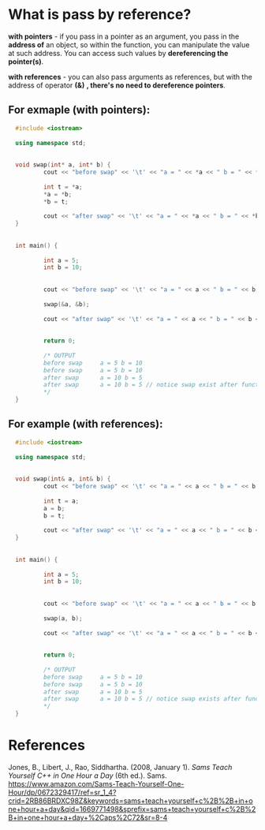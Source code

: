 # What is pass by reference? 

**with pointers** - if you pass in a pointer as an argument, you pass in the **address of** an object, so within the function, you
can manipulate the value at such address. You can access such values by **dereferencing the pointer(s)**. 

**with references** - you can also pass arguments as references, but with the address of operator **(&)**  **, there's no need to dereference pointers**. 

## For exmaple (with pointers): 
```cpp 
  #include <iostream>
  
  using namespace std;
  
  
  void swap(int* a, int* b) {
          cout << "before swap" << '\t' << "a = " << *a << " b = " << *b << endl;
  
          int t = *a;
          *a = *b;
          *b = t;
  
          cout << "after swap" << '\t' << "a = " << *a << " b = " << *b << endl;
  }
  
  
  int main() {
  
          int a = 5;
          int b = 10;
  
  
          cout << "before swap" << '\t' << "a = " << a << " b = " << b << endl;
  
          swap(&a, &b);
  
          cout << "after swap" << '\t' << "a = " << a << " b = " << b << endl;
  
  
          return 0;
  
          /* OUTPUT
          before swap     a = 5 b = 10
          before swap     a = 5 b = 10
          after swap      a = 10 b = 5
          after swap      a = 10 b = 5 // notice swap exist after function deallocation!  
          */                                               
  }
``` 

## For example (with references): 
```cpp 
  #include <iostream>
  
  using namespace std;
  
  
  void swap(int& a, int& b) {
          cout << "before swap" << '\t' << "a = " << a << " b = " << b << endl;
  
          int t = a;
          a = b;
          b = t;
  
          cout << "after swap" << '\t' << "a = " << a << " b = " << b << endl;
  }
  
  
  int main() {
  
          int a = 5;
          int b = 10;
  
  
          cout << "before swap" << '\t' << "a = " << a << " b = " << b << endl;
  
          swap(a, b);
  
          cout << "after swap" << '\t' << "a = " << a << " b = " << b << endl;
  
  
          return 0;
  
          /* OUTPUT
          before swap     a = 5 b = 10
          before swap     a = 5 b = 10
          after swap      a = 10 b = 5
          after swap      a = 10 b = 5 // notice swap exists after function deallocation (and how much cleaner compared to passing by pointer)!
          */                                                                                                                        
  }                                                                                                                          
 ``` 
 
 


# References 
Jones, B., Libert, J., Rao, Siddhartha. (2008, January 1). *Sams Teach Yourself C++ in One Hour a Day* (6th ed.). Sams. <https://www.amazon.com/Sams-Teach-Yourself-One-Hour/dp/0672329417/ref=sr_1_4?crid=2RB86BRDXC98Z&keywords=sams+teach+yourself+c%2B%2B+in+one+hour+a+day&qid=1669771498&sprefix=sams+teach+yourself+c%2B%2B+in+one+hour+a+day+%2Caps%2C72&sr=8-4> 
 
 
